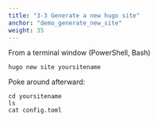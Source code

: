 ```yaml
---
title: "3-3 Generate a new hugo site"
anchor: "demo_generate_new_site"
weight: 35
---
```


From a terminal window (PowerShell, Bash)

```
hugo new site yoursitename
```

Poke around afterward:

```
cd yoursitename
ls 
cat config.toml
```

